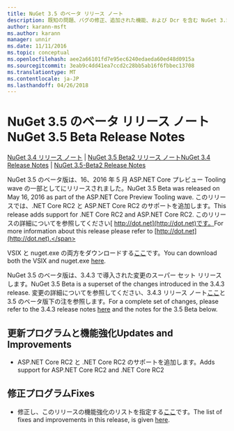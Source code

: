 ```yaml
---
title: NuGet 3.5 のベータ リリース ノート
description: 既知の問題、バグの修正、追加された機能、および Dcr を含む NuGet 3.5 のベータ版のリリース ノートします。
author: karann-msft
ms.author: karann
manager: unnir
ms.date: 11/11/2016
ms.topic: conceptual
ms.openlocfilehash: aee2a66101fd7e95ec6240edaeda60ed48d0915a
ms.sourcegitcommit: 3eab9c4dd41ea7ccd2c28bb5ab16f6fbbec13708
ms.translationtype: MT
ms.contentlocale: ja-JP
ms.lasthandoff: 04/26/2018
---
```

# <a name="nuget-35-beta-release-notes"></a><span data-ttu-id="cc6d5-103">NuGet 3.5 のベータ リリース ノート</span><span class="sxs-lookup"><span data-stu-id="cc6d5-103">NuGet 3.5 Beta Release Notes</span></span>

<span data-ttu-id="cc6d5-104">[NuGet 3.4 リリース ノート](../release-notes/nuget-3.4.md) | [NuGet 3.5 Beta2 リリース ノート](../release-notes/nuget-3.5-Beta2.md)</span><span class="sxs-lookup"><span data-stu-id="cc6d5-104">[NuGet 3.4 Release Notes](../release-notes/nuget-3.4.md) | [NuGet 3.5-Beta2 Release Notes](../release-notes/nuget-3.5-Beta2.md)</span></span>

<span data-ttu-id="cc6d5-105">NuGet 3.5 のベータ版は、16、2016 年 5 月 ASP.NET Core プレビュー Tooling wave の一部としてにリリースされました。</span><span class="sxs-lookup"><span data-stu-id="cc6d5-105">NuGet 3.5 Beta was released on May 16, 2016 as part of the ASP.NET Core Preview Tooling wave.</span></span> <span data-ttu-id="cc6d5-106">このリリースでは、.NET Core RC2 と ASP.NET Core RC2 のサポートを追加します。</span><span class="sxs-lookup"><span data-stu-id="cc6d5-106">This release adds support for .NET Core RC2 and ASP.NET Core RC2.</span></span> <span data-ttu-id="cc6d5-107">このリリースの詳細についてを参照してください[ http://dot.net](http://dot.net)です。</span><span class="sxs-lookup"><span data-stu-id="cc6d5-107">For more information about this release please refer to [http://dot.net](http://dot.net).</span></span>

<span data-ttu-id="cc6d5-108">VSIX と nuget.exe の両方をダウンロードする[ここ](https://dist.nuget.org/index.html)です。</span><span class="sxs-lookup"><span data-stu-id="cc6d5-108">You can download both the VSIX and nuget.exe [here](https://dist.nuget.org/index.html).</span></span>

<span data-ttu-id="cc6d5-109">NuGet 3.5 のベータ版は、3.4.3 で導入された変更のスーパー セット リリースします。</span><span class="sxs-lookup"><span data-stu-id="cc6d5-109">NuGet 3.5 Beta is a superset of the changes introduced in the 3.4.3 release.</span></span> <span data-ttu-id="cc6d5-110">変更の詳細についてを参照してください、3.4.3 リリース ノート[ここ](https://github.com/NuGet/Home/issues?q=is%3Aissue+milestone%3A3.4.3+is%3Aclosed)と 3.5 のベータ版下の注を参照します。</span><span class="sxs-lookup"><span data-stu-id="cc6d5-110">For a complete set of changes, please refer to the 3.4.3 release notes [here](https://github.com/NuGet/Home/issues?q=is%3Aissue+milestone%3A3.4.3+is%3Aclosed) and the notes for the 3.5 Beta below.</span></span>

## <a name="updates-and-improvements"></a><span data-ttu-id="cc6d5-111">更新プログラムと機能強化</span><span class="sxs-lookup"><span data-stu-id="cc6d5-111">Updates and Improvements</span></span>

* <span data-ttu-id="cc6d5-112">ASP.NET Core RC2 と .NET Core RC2 のサポートを追加します。</span><span class="sxs-lookup"><span data-stu-id="cc6d5-112">Adds support for ASP.NET Core RC2 and .NET Core RC2</span></span>

## <a name="fixes"></a><span data-ttu-id="cc6d5-113">修正プログラム</span><span class="sxs-lookup"><span data-stu-id="cc6d5-113">Fixes</span></span>

* <span data-ttu-id="cc6d5-114">修正し、このリリースの機能強化のリストを指定する[ここ](https://github.com/NuGet/Home/issues?q=is%3Aissue+milestone%3A%223.5+Beta%22+is%3Aclosed)です。</span><span class="sxs-lookup"><span data-stu-id="cc6d5-114">The list of fixes and improvements in this release, is given [here](https://github.com/NuGet/Home/issues?q=is%3Aissue+milestone%3A%223.5+Beta%22+is%3Aclosed).</span></span>